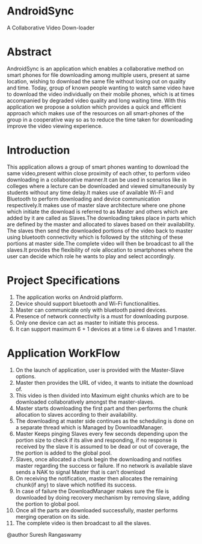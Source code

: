 AndroidSync
===========

A Collaborative Video Down-loader

Abstract
===========

AndroidSync is an application which enables a collaborative method on smart phones for file downloading among multiple users, present at same location, wishing to download the same file without losing out on quality and time. Today, group of known people wanting to watch same video have to download the video individually on their mobile phones, which is at times accompanied by degraded video quality and long waiting time. With this application we propose a solution which provides a quick and efficient approach which makes use of the resources on all smart-phones of the group in a cooperative way so as to reduce the time taken for downloading improve the video viewing experience.

Introduction
=========== 

This application allows a group of smart phones wanting to download the same video,present within close proximity of each other, to perform video downloading in a collaborative manner.It can be used in scenarios like in colleges where a lecture can be downloaded and viewed simultaneously by students without any time delay.It makes use of available Wi-Fi and Bluetooth to perform downloading and device communication respectively.It makes use of master slave architecture where one phone which initiate the download is referred to as Master and others which are added by it are called as Slaves.The downloading takes place in parts which are defined by the master and allocated to slaves based on their availability. The slaves then send the downloaded portions of the video back to master using bluetooth connectivity which is followed by the stitching of these portions at master side.The complete video will then be broadcast to all the slaves.It provides the flexibility of role allocation to  smartphones where the user can decide which role he wants to play and select accordingly.

Project Specifications
===========

1. The application works on Android platform.
2. Device should support bluetooth and Wi-Fi functionalities.
3. Master can communicate only with bluetooth paired devices.
4. Presence of network connectivity is a must for downloading purpose.
5. Only one device can act as master to initiate this process.
6. It can support maximum 6 + 1 devices at a time i.e 6 slaves and 1 master.

Application WorkFlow
===========

1. On the launch of application, user is provided with the Master-Slave options.
2. Master then provides the URL of video, it wants to initiate the download of.
3. This video is then divided into Maximum eight chunks which are to be downloaded collaboratively amongst the master-slaves.
4. Master starts downloading the first part and then performs the chunk allocation to slaves according to their availability.
5. The downloading at master side continues as the scheduling is done on a separate thread which is Managed by DownloadManager.
6. Master Keeps pinging Slaves every few seconds depending upon the portion size to check if its alive and responding, if no response is received by the slave it is assumed to be dead or out of coverage, the the portion is added to the global pool.
7. Slaves, once allocated a chunk begin the downloading and notifies master regarding the success or failure. If no network is available slave sends a NAK to signal Master that is can’t download
8. On receiving the notification, master then allocates the remaining chunk(if any) to slave which  notified its success.
9. In case of failure the DownloadManager makes sure the file is downloaded by doing recovery mechanism by removing slave, adding the portion to global pool.
10. Once all the parts are downloaded successfully, master performs merging operation on its side.
11. The complete video is then broadcast to all the slaves.

@author
Suresh Rangaswamy






 


